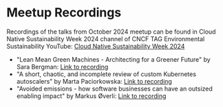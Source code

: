 # Meetup Recordings

Recordings of the talks from October 2024 meetup can be found in Cloud Native Sustainability Week 2024 channel of CNCF TAG Environmental Sustainability YouTube: [Cloud Native Sustainability Week 2024](https://youtube.com/playlist?list=PL_3_oSSuNpD7I2OHgywlAuKnJf700wcXH&si=6M9KWagivfmSHJ35)

- "Lean Mean Green Machines - Architecting for a Greener Future" by Sara Bergman: [Link to recording](https://youtu.be/ob7r30tO0zI)
- "A short, chaotic, and incomplete review of custom Kubernetes autoscalers” by Marta Paciorkowska: [Link to recording](https://youtu.be/_veaaKkuYrc)
- "Avoided emissions - how software businesses can have an outsized enabling impact" by Markus Øverli: [Link to recording](https://youtu.be/-NNrl7-XVnw)
